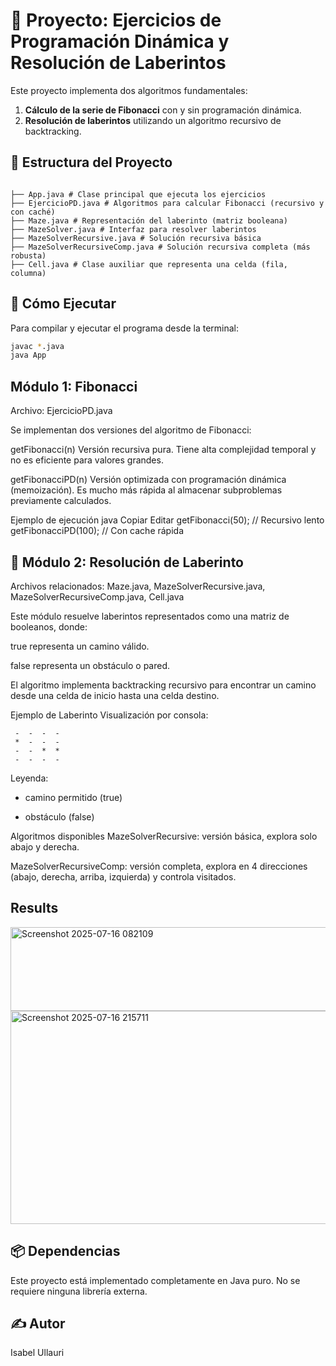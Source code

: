 # 🧩 Proyecto: Ejercicios de Programación Dinámica y Resolución de Laberintos

Este proyecto implementa dos algoritmos fundamentales:
1. **Cálculo de la serie de Fibonacci** con y sin programación dinámica.
2. **Resolución de laberintos** utilizando un algoritmo recursivo de backtracking.

## 📁 Estructura del Proyecto
```

├── App.java # Clase principal que ejecuta los ejercicios
├── EjercicioPD.java # Algoritmos para calcular Fibonacci (recursivo y con caché)
├── Maze.java # Representación del laberinto (matriz booleana)
├── MazeSolver.java # Interfaz para resolver laberintos
├── MazeSolverRecursive.java # Solución recursiva básica
├── MazeSolverRecursiveComp.java # Solución recursiva completa (más robusta)
├── Cell.java # Clase auxiliar que representa una celda (fila, columna)
```


## 🚀 Cómo Ejecutar

Para compilar y ejecutar el programa desde la terminal:

```bash
javac *.java
java App
 ```
## Módulo 1: Fibonacci
Archivo: EjercicioPD.java

Se implementan dos versiones del algoritmo de Fibonacci:

getFibonacci(n)
Versión recursiva pura. Tiene alta complejidad temporal y no es eficiente para valores grandes.

getFibonacciPD(n)
Versión optimizada con programación dinámica (memoización). Es mucho más rápida al almacenar subproblemas previamente calculados.

Ejemplo de ejecución
java
Copiar
Editar
getFibonacci(50);       // Recursivo lento
getFibonacciPD(100);    // Con cache rápida

## 🧭 Módulo 2: Resolución de Laberinto
Archivos relacionados:
Maze.java, MazeSolverRecursive.java, MazeSolverRecursiveComp.java, Cell.java

Este módulo resuelve laberintos representados como una matriz de booleanos, donde:

true representa un camino válido.

false representa un obstáculo o pared.

El algoritmo implementa backtracking recursivo para encontrar un camino desde una celda de inicio hasta una celda destino.

Ejemplo de Laberinto
Visualización por consola:
```
 -  -  -  -
 *  -  -  -
 -  -  *  *
 -  -  -  -
```

Leyenda:

- camino permitido (true)

* obstáculo (false)

Algoritmos disponibles
MazeSolverRecursive: versión básica, explora solo abajo y derecha.

MazeSolverRecursiveComp: versión completa, explora en 4 direcciones (abajo, derecha, arriba, izquierda) y controla visitados.

## Results
<img width="1193" height="134" alt="Screenshot 2025-07-16 082109" src="https://github.com/user-attachments/assets/e3716bc0-e1d3-40ab-b295-eba73d153764" />

<img width="962" height="341" alt="Screenshot 2025-07-16 215711" src="https://github.com/user-attachments/assets/f3f6caec-b317-4d1c-9266-4df3257e21d2" />


## 📦 Dependencias
Este proyecto está implementado completamente en Java puro.
No se requiere ninguna librería externa.

## ✍️ Autor
Isabel Ullauri

